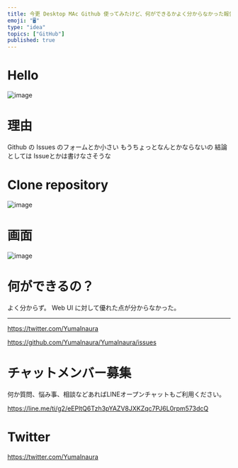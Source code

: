 ```yaml
---
title: 今更 Desktop MAc Github 使ってみたけど、何ができるかよく分からなかった報告。
emoji: "🖥"
type: "idea"
topics: ["GitHub"]
published: true
---
```




# Hello

![image](https://user-images.githubusercontent.com/13635059/51155823-34c8bd80-18bc-11e9-9d58-7149d6b5dd26.png)

# 理由

Github の Issues のフォームとか小さい
もうちょっとなんとかならないの
結論としては Issueとかは書けなさそうな

 # Clone repository


![image](https://user-images.githubusercontent.com/13635059/51155960-c89a8980-18bc-11e9-8fa1-61c465785873.png)

# 画面

![image](https://user-images.githubusercontent.com/13635059/51155979-e0720d80-18bc-11e9-8d17-705c1d14d3a5.png)

# 何ができるの？

よく分からず。
Web UI に対して優れた点が分からなかった。


---

https://twitter.com/YumaInaura

https://github.com/YumaInaura/YumaInaura/issues








<!-- Update From Qiita API -->

# チャットメンバー募集


何か質問、悩み事、相談などあればLINEオープンチャットもご利用ください。

https://line.me/ti/g2/eEPltQ6Tzh3pYAZV8JXKZqc7PJ6L0rpm573dcQ





# Twitter


https://twitter.com/YumaInaura


<!-- Update From Qiita API -->


